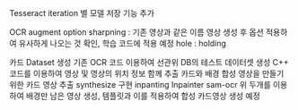 Tesseract 
iteration 별 모델 저장 기능 추가

OCR
augment option
	sharpning : 기존 영상과 같은 이름 영상 생성 후 옵션 적용하여 유사하게 나오는 것 확인, 학습 코드에 적용 예정
	hole : holding

카드
Dataset 생성
	기존 OCR 코드 이용하여 선관위 DB의 테스트 데이터셋 생성
		C++ 코드를 이용하여 영상 및 영상의 위치 정보 함께 추출 
	카드와 배경 합성 영상을 만들기 위한 카드 영상 추출
synthesize 구현
	inpanting
		Inpainter
		sam-ocr
		위 두개를 이용하여 배경만 남은 영상 생성, 템플릿과 이를 적용하여 합성 카드영상 생성 예정

  